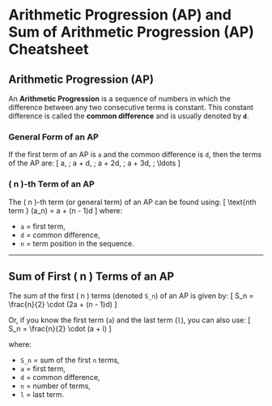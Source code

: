 # Arithmetic Progression (AP) and Sum of Arithmetic Progression (AP) Cheatsheet

## Arithmetic Progression (AP)

An **Arithmetic Progression** is a sequence of numbers in which the difference between any two consecutive terms is constant. This constant difference is called the **common difference** and is usually denoted by **`d`**.

### General Form of an AP
If the first term of an AP is `a` and the common difference is `d`, then the terms of the AP are:
\[
a, \; a + d, \; a + 2d, \; a + 3d, \; \ldots
\]

### \( n \)-th Term of an AP
The \( n \)-th term (or general term) of an AP can be found using:
\[
\text{nth term } (a_n) = a + (n - 1)d
\]
where:
- `a` = first term,
- `d` = common difference,
- `n` = term position in the sequence.

---

## Sum of First \( n \) Terms of an AP

The sum of the first \( n \) terms (denoted `S_n`) of an AP is given by:
\[
S_n = \frac{n}{2} \cdot (2a + (n - 1)d)
\]

Or, if you know the first term (`a`) and the last term (`l`), you can also use:
\[
S_n = \frac{n}{2} \cdot (a + l)
\]

where:
- `S_n` = sum of the first `n` terms,
- `a` = first term,
- `d` = common difference,
- `n` = number of terms,
- `l` = last term.
